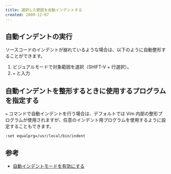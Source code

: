 ```yaml
---
title: 選択した範囲を自動インデントする
created: 2009-12-07
---
```


自動インデントの実行
----

ソースコードのインデントが崩れているような場合は、以下のように自動整形することができます。

1. ビジュアルモードで対象範囲を選択（SHIFT-V + 行選択）。
2. `=` と入力


自動インデントを整形するときに使用するプログラムを指定する
----

`=` コマンドで自動インデントを行う場合は、デフォルトでは Vim 内部の整形プログラムが使用されますが、任意のインデント用プログラムを使用するように設定することもできます。

~~~
:set equalprg=/usr/local/bin/indent
~~~

参考
----

* [自動インデントモードを有効にする](../settings/auto-indent.html)

